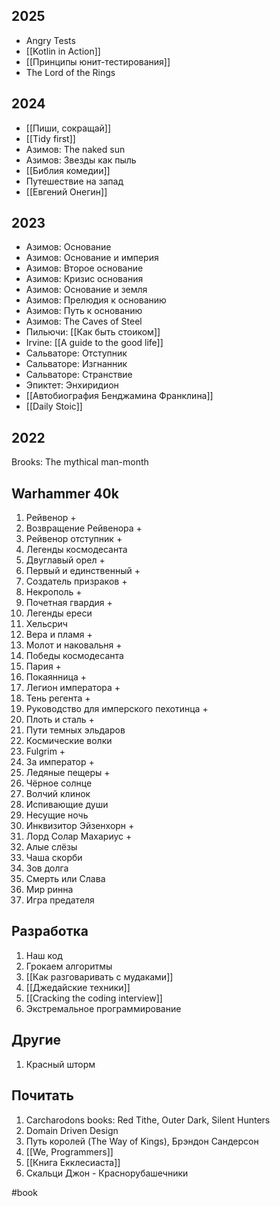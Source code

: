 ## 2025

- Angry Tests
- [[Kotlin in Action]]
- [[Принципы юнит-тестирования]]
- The Lord of the Rings

## 2024

- [[Пиши, сокращай]]
- [[Tidy first]]
- Азимов: The naked sun
- Азимов: Звезды как пыль
- [[Библия комедии]]
- Путешествие на запад
- [[Евгений Онегин]]

## 2023

- Азимов: Основание
- Азимов: Основание и империя 
- Азимов: Второе основание 
- Азимов: Кризис основания 
- Азимов: Основание и земля
- Азимов: Прелюдия к основанию 
- Азимов: Путь к основанию
- Азимов: The Caves of Steel
- Пильючи: [[Как быть стоиком]]
- Irvine: [[A guide to the good life]]
- Сальваторе: Отступник
- Сальваторе: Изгнанник
- Сальваторе: Странствие 
- Эпиктет: Энхиридион
- [[Автобиография Бенджамина Франклина]]
- [[Daily Stoic]]

## 2022

Brooks: The mythical man-month

## Warhammer 40k
1. Рейвенор +
2. Возвращение Рейвенора +
3. Рейвенор отступник +
4. Легенды космодесанта 
5. Двуглавый орел +
6. Первый и единственный +
7. Создатель призраков +
8. Некрополь +
9. Почетная гвардия +
10. Легенды ереси 
11. Хельсрич
12. Вера и пламя +
13. Молот и наковальня +
14. Победы космодесанта
15. Пария +
16. Покаянница +
17. Легион императора +
18. Тень регента +
19. Руководство для имперского пехотинца +
20. Плоть и сталь +
21. Пути темных эльдаров
22. Космические волки
23. Fulgrim +
24. За император +
25. Ледяные пещеры +
26. Чёрное солнце 
27. Волчий клинок
28. Испивающие души
29. Несущие ночь
30. Инквизитор Эйзенхорн +
31. Лорд Солар Махариус +
32. Алые слёзы 
33. Чаша скорби
34. Зов долга
35. Смерть или Слава 
36. Мир ринна
37. Игра предателя 

## Разработка

1. Наш код
2. Грокаем алгоритмы
3. [[Как разговаривать с мудаками]]
4. [[Джедайские техники]]
5. [[Cracking the coding interview]]
6. Экстремальное  программирование

## Другие
1. Красный шторм

## Почитать

1. Carcharodons books: Red Tithe, Outer Dark, Silent Hunters
2. Domain Driven Design
3. Путь королей (The Way of Kings), Брэндон Сандерсон
4. [[We, Programmers]]
5. [[Книга Екклесиаста]]
6. Скальци Джон - Краснорубашечники

#book